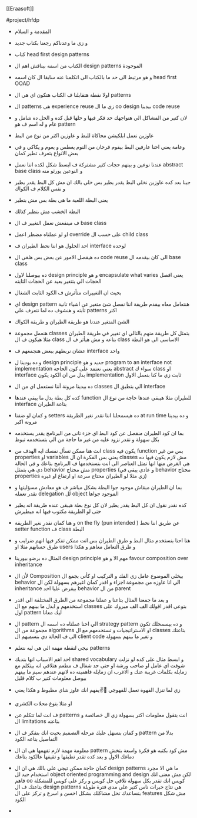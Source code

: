 [[Eraasoft]]

#project/hfdp

- المقدمة و السلام
- و زي ما وعدناكم رجعنا بكتاب جديد
- كتاب head first design patterns
- الكتاب من اسمه بيناقش اهم ال design patterns الموجودة
- و هو مرتبط الى حد ما بالكتاب الي اتكلمنا عنه سابقا ال كان اسمه head first OOAD

- اولا نقطة هتقابلنا ف الكتاب هتكون اي هي ال patterns
- ال patterns هي experience reuse زي ما ال oo design بيدينا code reuse
- لان كتير من المشاكل الي هتواجهك حد فكر فيها و حلها قبل كده و الحل ده شامل و عام و له اسم ف هو pattern

- عاوزين نعمل ابلكيشن محاكاة للبط و عاوزين اكتر من نوع من البط
- وعامة يعني احنا عارفين البط بيقوم فرحان من النوم يغطس و يعوم و يكاكي و في بعض الانواع بتعرف تطير كمان
- عندنا نوعين و بينهم حجات كتير مشتركة ف ابسط شكل لكده اننا نعمل abstract base class و النوعين يورثو منه

- جينا بعد كده عاوزين نخلي البط يقدر يطير بس خلي بالك ان مش كل البط يقدر يطير و نفس الكلام ف الكواك
- يعني البطة اللعبة ما هي بطة بس مش بتطير
- البطة الخشب مش بتطير كذلك
- ف مينفعش نعمل التغيير ف ال base class
- او لو عملناه مضطر اعمل override على حسب ال child class

-  احد الحلول هو اننا نحط الطيران ف interface لوحده 
- ده هيفصل الامور عن بعض بس هلغي ال code reuse الي كان بيقدمه ال base class 
- ده بيوصلنا لاول design principle و هو encapsulate what varies يعني افصل الحجات الي بتتغير بعيد عن الحجات الثابته
- بحيث ان التغييرات متأثرش ف الكود الثابت الشغال
- اي design pattern هنتعامل معاه بيقدم طريقة اننا نفصل شئ متغير عن اشياء تانية ثابته و هنشوف ده لما نتعرف على patterns اكتر
- الشئ المتغير عندنا هو طريقة الطيران و طريقة الكواك
- هنعمل مجموعة classes بتمثل كل طريقة منهم بالتالي اي تغيير في طريقة الطيران مثلا هيكون ف ال class بتاعه و مش هيأثر ف ال class الاساسي الي هو البطة

- عشان نربطهم ببعض هنجمعهم ف interface واحد 
- و ده يودينا ل design principle جديد و هو program to an interface not implementation يعني نعتمد على كون الحاجة abstract سواء ك class او interface بدل من ان الكود يكون implementation ثابت زي ما كنا بنعمل الاول
- ده بيدينا مرونة أننا نستعمل اي من ال classes الي بتطبق ال interface
- كده كل بطة بدل ما يبقى عندها function للطيران مثلا هيبقى عندها حاجة من نوع ال interface بتاعة الطيران
- و كمان لو ضفنا setters ده هيسمحلنا اننا نقدر نغير الطريقة at run time و ده بيدينا مرونة اكبر

-  بما ان كود الطيران منفصل عن كود البط اي جزء تاني من البرنامج يقدر يستخدمه بكل سهولة و نقدر نزود عليه من غير ما حاجة من الي بتستخدمه تبوظ

 - انت هنا ممكن تسأل نفسك ايه الهدف من class يكون فيه function بس من غير properties او variables يعني بس الفكرة ان ال classes مش لازم يكون فيها ده هي الغرض منها انها تمثل العناصر الي انت بتستخدمها ف البرنامج بتاعك و في الحالة دي هي بتمثل behavior مش محتاج properties (و عادي يبقى في behavior محتاج properties زي مثلا لو الطيران محتاج سرعة او ارتفاع او غيره)

- بما ان الطيران مبقاش موجود جوا البطة بشكل مباشر ف هو معادش مسؤليتها و تقدر تعمله delegation لل object الموجود جواها
- كده نقدر نقول ان كل البط يقدر يطير لان كل نوع بطة هيبقى عنده طريقة انه يطير حتى لو الطريقة مكتوب فيها انه ميطيرش
- و هنا كمان نقدر نغير الطريقة on the fly (pun intended ) عن طريق اننا نحط setter function ف class البطة 

- هنا احنا بنستخدم مثال البط و طرق الطيران بس انت ممكن تفكر فيها انهم ضرايب و طرق حسابهم مثلا او users و طرق التعامل معاهم و هكذا

- المثال ده برضو بيورينا design principle مهم الا و هو favour composition over inheritance 
- لأن ال Composition بيخلي الموضوع عامل زي الفك و التركيب او كأني بجمع ال behavior الي انا عاوزه من مجموعة اجزاء و اقدر كمان اغيرهم بسهولة لكن ال inheritance بيفرض عليا اخد behavior من ال parent

-  و بعد ما جمعنا المثال بتاعنا و عملنا مجموعة من الطرق المختلفة الي اقدر استخدمهم و ابدل ما بينهم مع ال classes بتوعي اقدر اقولك الف الف مبروك على اول pattern ليك معانا 
- ال pattern الي احنا عملناه ده اسمه ال strategy pattern و ده بيسمحلك تكون مجموعة من ال algorithms او الاستراتيجيات و تستخدمهم مع ال classes بتاعتك الي ف الحالة دي بنسميهم ال client code و تغير ما بينهم بسهولة

- نيجي لنقطة مهمة الي هي ليه نتعلم patterns 
- احد اهم الاسباب انها بتديك shared vocabulary و ابسط مثال على كده لو نزلت شوفت اي عامل او صاحب ورشة او حتى حد شغال ف مطعم هتلاقي انه بيتكلم مع زمايله بكلمات غريبة عنك و الاغرب ان زمايله فاهمينه ده لانهم عندهم سيم ما بينهم بيوصل معلومات كتير ب كلام قليل
- زي لما تنزل القهوة تعمل للقهوجي 🤏✌️يفهم انك عاوز شاي مظبوط و هكذا يعني 
- او مثلا بتوع محلات الكشري 
- ف انت لما تتكلم عن patterns انت بتقول معلومات اكتر بسهولة زي ال خصائصة و ال limitations بتاعته
- و كمان بتسهل عليك مرحلة التصميم بحيث انك بتفكر ف ال pattern بدلا من التفاصيل بتاعه الكود

- معلومة مهمة لازم تفهمها هي ان ال pattern مش كود بكتبه هو فكرة واسعة بتخش دماغك الاول و بعد كده تقدر تطبقها و تقيفها عالكود بتاعك
- كمان حاجة ممكن تيجي على بالك هي ان ال design patterns ما هي الا مجرد استخدام جيد لل object oriented programming and design لكن مش معنى انك فاهم oo كويس انك تقدر بكل سهولة تلاقي حل كويس و ركز على كويس للمشكلة بتاعتك ف ال design patterns هي نتاج خبرات ناس كتير على مدى فترة طويلة بتساعدك تحل مشاكلك بشكل احسن و اسرع و تركز على ال features مش شكل الكود 
- 